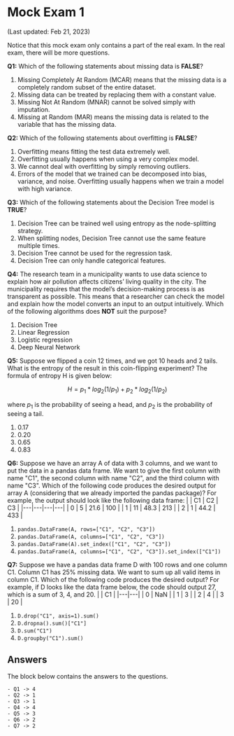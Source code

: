 # Mock Exam 1

(Last updated: Feb 21, 2023)

Notice that this mock exam only contains a part of the real exam. In the real exam, there will be more questions.

**Q1:** Which of the following statements about missing data is **FALSE**?
1. Missing Completely At Random (MCAR) means that the missing data is a completely random subset of the entire dataset.
2. Missing data can be treated by replacing them with a constant value.
3. Missing Not At Random (MNAR) cannot be solved simply with imputation.
4. Missing at Random (MAR) means the missing data is related to the variable that has the missing data.

**Q2:** Which of the following statements about overfitting is **FALSE**?
1. Overfitting means fitting the test data extremely well.
2. Overfitting usually happens when using a very complex model.
3. We cannot deal with overfitting by simply removing outliers.
4. Errors of the model that we trained can be decomposed into bias, variance, and noise. Overfitting usually happens when we train a model with high variance.

**Q3:** Which of the following statements about the Decision Tree model is **TRUE**?
1. Decision Tree can be trained well using entropy as the node-splitting strategy.
2. When splitting nodes, Decision Tree cannot use the same feature multiple times.
3. Decision Tree cannot be used for the regression task.
4. Decision Tree can only handle categorical features.

**Q4:** The research team in a municipality wants to use data science to explain how air pollution affects citizens’ living quality in the city. The municipality requires that the model’s decision-making process is as transparent as possible. This means that a researcher can check the model and explain how the model converts an input to an output intuitively. Which of the following algorithms does **NOT** suit the purpose?
1. Decision Tree
2. Linear Regression
3. Logistic regression
4. Deep Neural Network

**Q5:** Suppose we flipped a coin 12 times, and we got 10 heads and 2 tails. What is the entropy of the result in this coin-flipping experiment? The formula of entropy H is given below:

$$
H = p_{1} * log_{2}(1/p_{1}) + p_{2} * log_{2}(1/p_{2})
$$

where $p_{1}$ is the probability of seeing a head, and $p_{2}$ is the probability of seeing a tail.
1. 0.17
2. 0.20
3. 0.65
4. 0.83

**Q6:** Suppose we have an array A of data with 3 columns, and we want to put the data in a pandas data frame. We want to give the first column with name "C1", the second column with name "C2", and the third column with name "C3". Which of the following code produces the desired output for array A (considering that we already imported the pandas package)? For example, the output should look like the following data frame:
|  | C1 | C2 | C3 |
|---|---|---|---|
| 0 | 5 | 21.6 | 100 |
| 1 | 11 | 48.3 | 213 |
| 2 | 1 | 44.2 | 433 |
1. `pandas.DataFrame(A, rows=["C1", "C2", "C3"])`
2. `pandas.DataFrame(A, columns=["C1", "C2", "C3"])`
3. `pandas.DataFrame(A).set_index(["C1", "C2", "C3"])`
4. `pandas.DataFrame(A, columns=["C1", "C2", "C3"]).set_index(["C1"])`

**Q7:** Suppose we have a pandas data frame D with 100 rows and one column C1. Column C1 has 25% missing data. We want to sum up all valid items in column C1. Which of the following code produces the desired output? For example, if D looks like the data frame below, the code should output 27, which is a sum of 3, 4, and 20.
|  | C1 |
|---|---|
| 0 | NaN |
| 1 | 3 |
| 2 | 4 |
| 3 | 20 |
1. `D.drop("C1", axis=1).sum()`
2. `D.dropna().sum()["C1"]`
3. `D.sum("C1")`
4. `D.groupby("C1").sum()`

## Answers

The block below contains the answers to the questions.

```{toggle}
- Q1 -> 4
- Q2 -> 1
- Q3 -> 1
- Q4 -> 4
- Q5 -> 3
- Q6 -> 2
- Q7 -> 2
```

